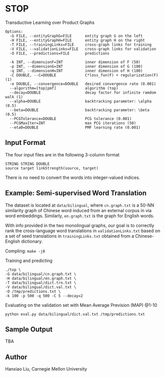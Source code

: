 # STOP
Transductive Learning over Product Graphs
```
Options:
  -G FILE, --entityGraphG=FILE      entity graph G on the left
  -H FILE, --entityGraphH=FILE      entity graph H on the right
  -T FILE, --trainingLinks=FILE     cross-graph links for training
  -V FILE, --validationLinks=FILE   cross-graph links for validation
  -O FILE, --predictions=FILE       predictions

  -k INT, --dimensionF=INT          inner dimension of F (50)
  -p INT, --dimensionG=INT          inner dimension of G (100)
  -q INT, --dimensionH=INT          inner dimension of H (100)
  -C DOUBLE, --C=DOUBLE             C*loss_fun(F) + regularization(F) (1)
  -e DOUBLE, --convergence=DOUBLE   desired convergence rate (0.001)
  --algorithm=[top|pmf]             algorithm (top)
  --decay=DOUBLE                    decay factor for infinite ramdom walk (1)
  --alpha=DOUBLE                    backtracking parameter: \alpha (0.5)
  --beta=DOUBLE                     backtracking parameter: \beta (0.5)
  --PCGTolerance=DOUBLE             PCG tolerance (0.001)
  --PCGMaxIter=INT                  max PCG iterations (50)
  --eta0=DOUBLE                     PMF learning rate (0.001)
```

## Input Format
The four input files are in the following 3-column format
```
STRING STRING DOUBLE
source target linkStrength(source, target)
```
There is no need to convert the words into integer-valued indices.

## Example: Semi-supervised Word Translation

The dataset is located at `data/bilingual`,
where `cn.graph.txt` is a 50-NN similarity graph of Chinese word induced from an external corpus in via word embeddings. Similarly, `en.graph.txt` is the graph for English words.

With info provided in the two monolingual graphs,
our goal is to correctly rank the cross-language word translations in `validationLinks.txt` based on a set of seed translations in `trainingLinks.txt` obtained from a Chinese-English dictionary.
  
Compling: `make -j8`

Training and predicting
```
./top \
-G data/bilingual/cn.graph.txt \
-H data/bilingual/en.graph.txt \
-T data/bilingual/dict.trn.txt \
-V data/bilingual/dict.val.txt \
-O /tmp/predictions.txt \
-k 100 -p 500 -q 500 -C 5 --decay=2
```

Evaluating on the validation set with Mean Average Prevision (MAP) @1-10
```
python eval.py data/bilingual/dict.val.txt /tmp/predictions.txt
```

## Sample Output
TBA

## Author
Hanxiao Liu, Carnegie Mellon University
